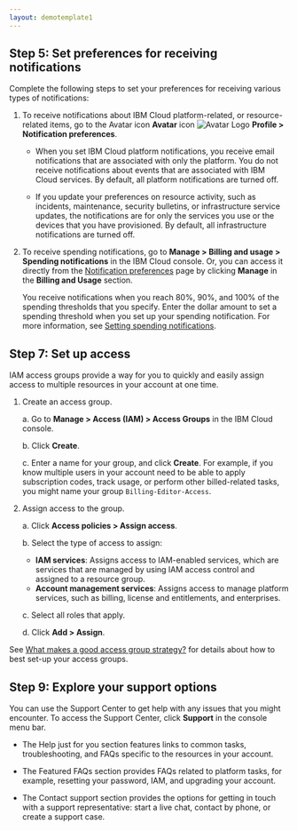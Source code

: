 ```yaml
---
layout: demotemplate1
---
```


## Step 5: Set preferences for receiving notifications

Complete the following steps to set your preferences for receiving various types of notifications:

1. To receive notifications about IBM Cloud platform-related, or resource-related items, go to the Avatar icon **Avatar** icon ![Avatar Logo](/DocasCodeExam/assets/images/icon.png "Avatar icon") **Profile > Notification preferences**.

   - When you set IBM Cloud platform notifications, you receive email notifications that are associated with only the platform. 
     You do not receive notifications about events that are associated with IBM Cloud services. By default, all platform notifications 
	 are turned off.
	 
   - If you update your preferences on resource activity, such as incidents, maintenance, security bulletins, or infrastructure service updates, 
     the notifications are for only the services you use or the devices that you have provisioned. By default, all infrastructure notifications 
	 are turned off.
	 
2. To receive spending notifications, go to **Manage > Billing and usage > Spending notifications** in the IBM Cloud console. Or, you can access it 
   directly from the [Notification preferences](https://cloud.ibm.com/login?redirect=%2Fuser%2Fnotifications) page by clicking **Manage** in 
   the **Billing and Usage** section.
   
   You receive notifications when you reach 80%, 90%, and 100% of the spending thresholds that you specify. Enter the dollar amount to set a spending
   threshold when you set up your spending notification. For more information, see [Setting spending notifications](https://cloud.ibm.com/docs/billing-usage?topic=billing-usage-spending).
   
## Step 7: Set up access

IAM access groups provide a way for you to quickly and easily assign access to multiple resources in your account at one time.

1. Create an access group.

     a. Go to **Manage > Access (IAM) > Access Groups** in the IBM Cloud console.
     
     b. Click **Create**.
	 
	 c. Enter a name for your group, and click **Create**. For example, if you know multiple users in your account need to be able to apply subscription 
		codes, track usage, or perform other billed-related tasks, you might name your group ```Billing-Editor-Access```.
	  
2. Assign access to the group.

     a. Click **Access policies > Assign access**.
   
     b. Select the type of access to assign:
	 
	 - **IAM services**: Assigns access to IAM-enabled services, which are services that are managed by using IAM access control and assigned 
	      to a resource group.
	 - **Account management services**: Assigns access to manage platform services, such as billing, license and entitlements, and enterprises.

     c. Select all roles that apply.
   
     d. Click **Add > Assign**.

See [What makes a good access group strategy?](https://cloud.ibm.com/docs/account?topic=account-account_setup#resource-group-strategy) for details about how to best set-up your access groups.

## Step 9: Explore your support options

You can use the Support Center to get help with any issues that you might encounter. To access the Support Center, click **Support** in the console menu 
bar.

- The Help just for you section features links to common tasks, troubleshooting, and FAQs specific to the resources in your account.

- The Featured FAQs section provides FAQs related to platform tasks, for example, resetting your password, IAM, and upgrading your account.

- The Contact support section provides the options for getting in touch with a support representative: start a live chat, contact by phone, or create a support case.

